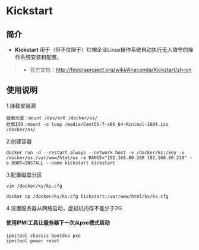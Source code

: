 Kickstart
===
## 简介
* **Kickstart** 用于（但不仅限于）红帽企业Linux操作系统自动执行无人值守的操作系统安装和配置。
> * 官方文档：http://fedoraproject.org/wiki/Anaconda/Kickstart/zh-cn

## 使用说明

1.挂载安装源

    挂载光驱：mount /dev/sr0 /docker/os/  
    挂载ISO：mount -o loop /media/CentOS-7-x86_64-Minimal-1804.iso /docker/os/

2.创建容器

    docker run -d --restart always --network host -v /docker/ks:/key -v /docker/os:/var/www/html/os -e RANGE="192.168.80.200 192.168.80.210" -e BOOT=INSTALL --name kickstart kickstart

3.配置磁盘分区

    vim /docker/ks/ks.cfg
    
    docker cp /docker/ks/ks.cfg kickstart:/var/www/html/ks/ks.cfg

4.设置服务器从网络启动，虚拟机内存不能少于2G

#### 使用IPMI工具让服务器下一次从pxe模式启动

    ipmitool chassis bootdev pxe
    ipmitool power reset
